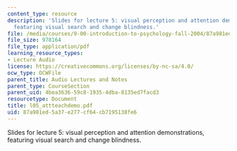 ```yaml
---
content_type: resource
description: 'Slides for lecture 5: visual perception and attention demonstrations,
  featuring visual search and change blindness.'
file: /media/courses/9-00-introduction-to-psychology-fall-2004/87a981ed5a37e277cf64cb7195138fe6_l05_attteachdemo.pdf
file_size: 978164
file_type: application/pdf
learning_resource_types:
- Lecture Audio
license: https://creativecommons.org/licenses/by-nc-sa/4.0/
ocw_type: OCWFile
parent_title: Audio Lectures and Notes
parent_type: CourseSection
parent_uid: 4bea3636-59c8-1935-4dba-8135ed7facd3
resourcetype: Document
title: l05_attteachdemo.pdf
uid: 87a981ed-5a37-e277-cf64-cb7195138fe6
---
```

Slides for lecture 5: visual perception and attention demonstrations, featuring visual search and change blindness.
